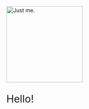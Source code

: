 

<img src="https://user-images.githubusercontent.com/47932188/206290292-c7186f2b-b06b-48c2-aa12-155fb6ee2dfe.png" alt="Just me." style="height: 200px; width:200px;"/>
<p style="font-size: 20pt;">Hello!</p><br>
